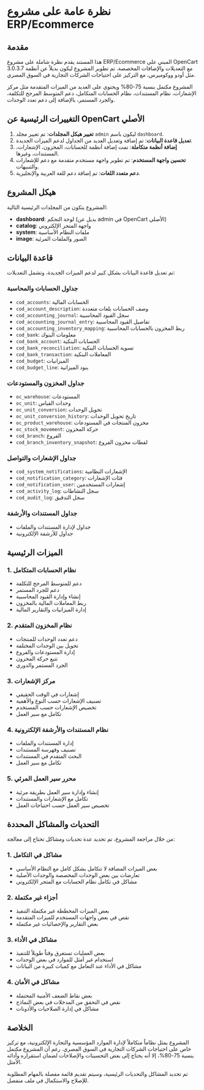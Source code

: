 # نظرة عامة على مشروع ERP/Ecommerce

## مقدمة

هذا المستند يقدم نظرة شاملة على مشروع ERP/Ecommerce المبني على OpenCart 3.0.3.7 مع التعديلات والإضافات المخصصة. تم تطوير المشروع ليكون بديلاً عن أنظمة مثل أودو ووكوميرس، مع التركيز على احتياجات الشركات التجارية في السوق المصري.

المشروع مكتمل بنسبة 75-80% ويحتوي على العديد من الميزات المتقدمة مثل مركز الإشعارات، نظام المستندات، نظام الحسابات المتكامل، دعم المتوسط المرجح للتكلفة، والجرد المستمر، بالإضافة إلى دعم تعدد الوحدات.

## التغييرات الرئيسية عن OpenCart الأصلي

1. **تغيير هيكل المجلدات**: تم تغيير مجلد `admin` ليكون باسم `dashboard`.
2. **تعديل قاعدة البيانات**: تم إضافة وتعديل العديد من الجداول لدعم الميزات الجديدة.
3. **إضافة أنظمة متكاملة**: تمت إضافة أنظمة للحسابات، المخزون، الإشعارات، المستندات، وغيرها.
4. **تحسين واجهة المستخدم**: تم تطوير واجهة مستخدم متقدمة مع دعم للإشعارات والتنبيهات.
5. **دعم متعدد اللغات**: تم إضافة دعم للغة العربية والإنجليزية.

## هيكل المشروع

المشروع يتكون من المجلدات الرئيسية التالية:

- **dashboard**: لوحة التحكم (بديل عن admin في OpenCart الأصلي)
- **catalog**: واجهة المتجر الإلكتروني
- **system**: ملفات النظام الأساسية
- **image**: الصور والملفات المرئية

## قاعدة البيانات

تم تعديل قاعدة البيانات بشكل كبير لدعم الميزات الجديدة، وتشمل التعديلات:

### جداول الحسابات والمحاسبة

- `cod_accounts`: الحسابات المالية
- `cod_account_description`: وصف الحسابات بلغات متعددة
- `cod_accounting_journal`: سجل القيود المحاسبية
- `cod_accounting_journal_entry`: تفاصيل القيود المحاسبية
- `cod_accounting_inventory_mapping`: ربط المخزون بالحسابات المحاسبية
- `cod_bank`: معلومات البنوك
- `cod_bank_account`: الحسابات البنكية
- `cod_bank_reconciliation`: تسوية الحسابات البنكية
- `cod_bank_transaction`: المعاملات البنكية
- `cod_budget`: الميزانيات
- `cod_budget_line`: بنود الميزانية

### جداول المخزون والمستودعات

- `oc_warehouse`: المستودعات
- `oc_unit`: وحدات القياس
- `oc_unit_conversion`: تحويل الوحدات
- `oc_unit_conversion_history`: تاريخ تحويل الوحدات
- `oc_product_warehouse`: مخزون المنتجات في المستودعات
- `oc_stock_movement`: حركة المخزون
- `cod_branch`: الفروع
- `cod_branch_inventory_snapshot`: لقطات مخزون الفروع

### جداول الإشعارات والتواصل

- `cod_system_notifications`: الإشعارات النظامية
- `cod_notification_category`: فئات الإشعارات
- `cod_notification_user`: إشعارات المستخدمين
- `cod_activity_log`: سجل النشاطات
- `cod_audit_log`: سجل التدقيق

### جداول المستندات والأرشفة

- جداول لإدارة المستندات والملفات
- جداول للأرشفة الإلكترونية

## الميزات الرئيسية

### 1. نظام الحسابات المتكامل

- دعم للمتوسط المرجح للتكلفة
- دعم للجرد المستمر
- إنشاء وإدارة القيود المحاسبية
- ربط المعاملات المالية بالمخزون
- إدارة الميزانيات والتقارير المالية

### 2. نظام المخزون المتقدم

- دعم تعدد الوحدات للمنتجات
- تحويل بين الوحدات المختلفة
- إدارة المستودعات والفروع
- تتبع حركة المخزون
- الجرد المستمر والدوري

### 3. مركز الإشعارات

- إشعارات في الوقت الحقيقي
- تصنيف الإشعارات حسب النوع والأهمية
- تخصيص الإشعارات حسب المستخدم
- تكامل مع سير العمل

### 4. نظام المستندات والأرشفة الإلكترونية

- إدارة المستندات والملفات
- تصنيف وفهرسة المستندات
- البحث المتقدم في المستندات
- تكامل مع سير العمل

### 5. محرر سير العمل المرئي

- إنشاء وإدارة سير العمل بطريقة مرئية
- تكامل مع الإشعارات والمستندات
- تخصيص سير العمل حسب احتياجات العمل

## التحديات والمشاكل المحددة

من خلال مراجعة المشروع، تم تحديد عدة تحديات ومشاكل تحتاج إلى معالجة:

### 1. مشاكل في التكامل

- بعض الميزات المضافة لا تتكامل بشكل كامل مع النظام الأساسي
- تعارضات بين بعض الوحدات المخصصة والوحدات الأصلية
- مشاكل في تكامل نظام الحسابات مع المتجر الإلكتروني

### 2. أجزاء غير مكتملة

- بعض الميزات المخططة غير مكتملة التنفيذ
- نقص في بعض واجهات المستخدم للميزات المتقدمة
- بعض التقارير والإحصائيات غير مكتملة

### 3. مشاكل في الأداء

- بعض العمليات تستغرق وقتاً طويلاً للتنفيذ
- استخدام غير أمثل للموارد في بعض الوحدات
- مشاكل في الأداء عند التعامل مع كميات كبيرة من البيانات

### 4. مشاكل في الأمان

- بعض نقاط الضعف الأمنية المحتملة
- نقص في التحقق من المدخلات في بعض النماذج
- مشاكل في إدارة الصلاحيات والأذونات

## الخلاصة

المشروع يمثل نظاماً متكاملاً لإدارة الموارد المؤسسية والتجارة الإلكترونية، مع تركيز خاص على احتياجات الشركات التجارية في السوق المصري. رغم أن المشروع مكتمل بنسبة 75-80%، إلا أنه يحتاج إلى بعض التحسينات والإصلاحات لضمان استقراره وأدائه الأمثل.

تم تحديد المشاكل والتحديات الرئيسية، وسيتم تقديم قائمة مفصلة بالمهام المطلوبة للإصلاح والاستكمال في ملف منفصل.
